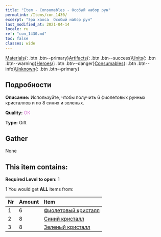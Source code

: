 ```yaml
---
title: "Item - Consumables - Особый набор рун"
permalink: /Items/con_1430/
excerpt: "Эра хаоса  Особый набор рун"
last_modified_at: 2021-04-14
locale: ru
ref: "con_1430.md"
toc: false
classes: wide
---
```

 [Materials](/ru/Items/){: .btn .btn--primary}[Artifacts](/ru/Items/Artifacts/){: .btn .btn--success}[Units](/ru/Items/Units/){: .btn .btn--warning}[Heroes](/ru/Items/Heroes/){: .btn .btn--danger}[Consumables](/ru/Items/Consumables/){: .btn .btn--info}[Unknown](/ru/Items/Unknown/){: .btn .btn--primary}

## Подробности
 **Описание:** Используйте, чтобы получить 6 фиолетовых рунных кристаллов и по 8 синих и зеленых.

 **Quality:** <span style="color: #DA70D6">OK</span>

 **Type:** Gift

## Gather

  None

## This item contains:

 **Required Level to open:** 1

 1 You would get **ALL** items  from:

  | Nr | Amount |     Item    |
  |:---|:-------|:------------|
  | 1 | 6 | [Фиолетовый кристалл](/ru/Items/con_720/) | 
  | 2 | 8 | [Синий кристалл](/ru/Items/con_716/) | 
  | 3 | 8 | [Зеленый кристалл](/ru/Items/con_711/) | 
